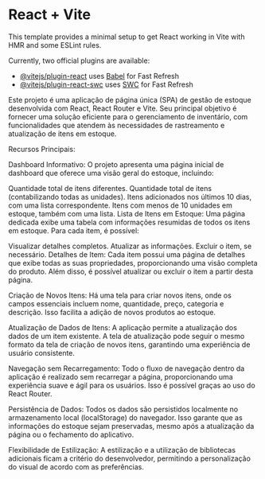 # React + Vite

This template provides a minimal setup to get React working in Vite with HMR and some ESLint rules.

Currently, two official plugins are available:

- [@vitejs/plugin-react](https://github.com/vitejs/vite-plugin-react/blob/main/packages/plugin-react/README.md) uses [Babel](https://babeljs.io/) for Fast Refresh
- [@vitejs/plugin-react-swc](https://github.com/vitejs/vite-plugin-react-swc) uses [SWC](https://swc.rs/) for Fast Refresh

Este projeto é uma aplicação de página única (SPA) de gestão de estoque desenvolvida com React, React Router e Vite. Seu principal objetivo é fornecer uma solução eficiente para o gerenciamento de inventário, com funcionalidades que atendem às necessidades de rastreamento e atualização de itens em estoque.

Recursos Principais:

Dashboard Informativo: O projeto apresenta uma página inicial de dashboard que oferece uma visão geral do estoque, incluindo:

Quantidade total de itens diferentes.
Quantidade total de itens (contabilizando todas as unidades).
Itens adicionados nos últimos 10 dias, com uma lista correspondente.
Itens com menos de 10 unidades em estoque, também com uma lista.
Lista de Itens em Estoque: Uma página dedicada exibe uma tabela com informações resumidas de todos os itens em estoque. Para cada item, é possível:

Visualizar detalhes completos.
Atualizar as informações.
Excluir o item, se necessário.
Detalhes de Item: Cada item possui uma página de detalhes que exibe todas as suas propriedades, proporcionando uma visão completa do produto. Além disso, é possível atualizar ou excluir o item a partir desta página.

Criação de Novos Itens: Há uma tela para criar novos itens, onde os campos essenciais incluem nome, quantidade, preço, categoria e descrição. Isso facilita a adição de novos produtos ao estoque.

Atualização de Dados de Itens: A aplicação permite a atualização dos dados de um item existente. A tela de atualização pode seguir o mesmo formato da tela de criação de novos itens, garantindo uma experiência de usuário consistente.

Navegação sem Recarregamento: Todo o fluxo de navegação dentro da aplicação é realizado sem recarregar a página, proporcionando uma experiência suave e ágil para os usuários. Isso é possível graças ao uso do React Router.

Persistência de Dados: Todos os dados são persistidos localmente no armazenamento local (localStorage) do navegador. Isso garante que as informações do estoque sejam preservadas, mesmo após a atualização da página ou o fechamento do aplicativo.

Flexibilidade de Estilização: A estilização e a utilização de bibliotecas adicionais ficam a critério do desenvolvedor, permitindo a personalização do visual de acordo com as preferências.